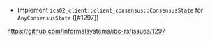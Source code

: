 - Implement `ics02_client::client_consensus::ConsensusState` for `AnyConsensusState` ([#1297])

https://github.com/informalsystems/ibc-rs/issues/1297
